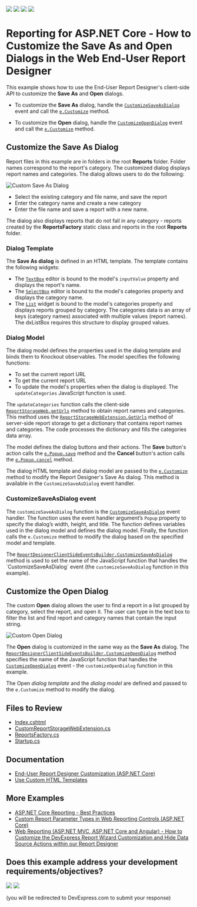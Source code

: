 <!-- default badges list -->
![](https://img.shields.io/endpoint?url=https://codecentral.devexpress.com/api/v1/VersionRange/270777957/23.2.3%2B)
[![](https://img.shields.io/badge/Open_in_DevExpress_Support_Center-FF7200?style=flat-square&logo=DevExpress&logoColor=white)](https://supportcenter.devexpress.com/ticket/details/T897601)
[![](https://img.shields.io/badge/📖_How_to_use_DevExpress_Examples-e9f6fc?style=flat-square)](https://docs.devexpress.com/GeneralInformation/403183)
[![](https://img.shields.io/badge/💬_Leave_Feedback-feecdd?style=flat-square)](#does-this-example-address-your-development-requirementsobjectives)
<!-- default badges end -->
# Reporting for ASP.NET Core - How to Customize the Save As and Open Dialogs in the Web End-User Report Designer    

This example shows how to use the End-User Report Designer's client-side API to customize the **Save As** and **Open** dialogs. 


* To customize the **Save As** dialog, handle the [`CustomizeSaveAsDialog`](https://docs.devexpress.com/XtraReports/js-ASPxClientReportDesigner?p=netframework#js_aspxclientreportdesigner_customizesaveasdialog) event and call the [`e.Customize`](https://docs.devexpress.com/XtraReports/js-ASPxClientReportDesignerCustomizeSaveAsDialogEventArgs#js_aspxclientreportdesignercustomizesaveasdialogeventargs_customize_template_model_) method.

* To customize the **Open** dialog, handle the [`CustomizeOpenDialog`](https://docs.devexpress.com/XtraReports/js-ASPxClientReportDesigner?p=netframework#js_aspxclientreportdesigner_customizeopendialog) event and call the [`e.Customize`](https://docs.devexpress.com/XtraReports/js-ASPxClientReportDesignerCustomizeOpenDialogEventArgs#js_aspxclientreportdesignercustomizeopendialogeventargs_customize_template_model_) method.

## Customize the Save As Dialog    

Report files in this example are in folders in the root **Reports** folder. Folder names correspond to the report's category. The customized dialog displays report names and categories. The dialog allows users to do the following: 


![Custom Save As Dialog](images/save-as-dialog.png)

* Select the existing category and file name, and save the report  
* Enter the category name and create a new category 
* Enter the file name and save a report with a new name. 

The dialog also displays reports that do not fall in any category - reports created by the **ReportsFactory** static class and reports in the root **Reports** folder.   

### Dialog Template    

The **Save As dialog** is defined in an HTML template. The template contains the following widgets: 

* The [`TextBox`](https://js.devexpress.com/Documentation/Guide/Widgets/TextBox/Overview/) editor is bound to the model's `inputValue` property and displays the report's name. 
* The [`SelectBox`](https://js.devexpress.com/Documentation/Guide/Widgets/SelectBox/Overview/) editor is bound to the model's categories property and displays the category name. 
* The [`List`](https://js.devexpress.com/Documentation/Guide/Widgets/List/Overview/) widget is bound to the model's categories property and displays reports grouped by category. The categories data is an array of keys (category names) associated with multiple values (report names). The dxListBox  requires this structure to display grouped values. 
  
### Dialog Model   

The dialog model defines the properties used in the dialog template and binds them to Knockout observables. The model specifies the following functions: 

* To set the current report URL 
* To get the current report URL 
* To update the model's properties when the dialog is displayed. The `updateCategories` JavaScript function is used. 

The `updateCategories` function calls the client-side [`ReportStorageWeb.getUrls`](https://docs.devexpress.com/XtraReports/js-ASPxClientReportDesigner?p=netframework#js_aspxclientreportdesigner_reportstoragegeturls) method to obtain report names and categories. This method uses the [`ReportStorageWebExtension.GetUrls`](https://docs.devexpress.com/XtraReports/DevExpress.XtraReports.Web.Extensions.ReportStorageWebExtension.GetUrls) method of server-side report storage to get a dictionary that contains report names and categories. The code processes the dictionary and fills the categories data array. 

The model defines the dialog buttons and their actions. The **Save** button's action calls the [`e.Popup.save`](https://docs.devexpress.com/XtraReports/js-DevExpress.Reporting.Designer.Tools.SaveAsReportDialog?p=netframework#js_devexpress_reporting_designer_tools_saveasreportdialog_save_url_) method and the **Cancel** button's action calls the [`e.Popup.cancel`](https://docs.devexpress.com/XtraReports/js-DevExpress.Reporting.Designer.Tools.ReportDialogBase#js_devexpress_reporting_designer_tools_reportdialogbase_cancel) method. 

The dialog HTML template and dialog model are passed to the [`e.Customize`](https://docs.devexpress.com/XtraReports/js-ASPxClientReportDesignerCustomizeSaveAsDialogEventArgs#js_aspxclientreportdesignercustomizesaveasdialogeventargs_customize_template_model_) method to modify the Report Designer's Save As dialog. This method is available in the `CustomizeSaveAsDialog` event handler. 

### CustomizeSaveAsDialog event  

The `customizeSaveAsDialog` function is the [`CustomizeSaveAsDialog`](https://docs.devexpress.com/XtraReports/js-ASPxClientReportDesigner?p=netframework#js_aspxclientreportdesigner_customizesaveasdialog) event handler. The function uses the event handler argument’s `Popup` property to specify the dialog’s width, height, and title. The function defines variables used in the dialog model and defines the dialog model. Finally, the function calls the `e.Customize` method to modify the dialog based on the specified model and template.  

The [`ReportDesignerClientSideEventsBuilder.CustomizeSaveAsDialog`](https://docs.devexpress.com/XtraReports/DevExpress.AspNetCore.Reporting.ReportDesigner.ReportDesignerClientSideEventsBuilder.CustomizeSaveAsDialog(System.String)) method is used to set the name of the JavaScript function that handles the `CustomizeSaveAsDialog` event (the `customizeSaveAsDialog` function in this example).  

## Customize the Open Dialog   

The custom **Open** dialog allows the user to find a report in a list grouped by category, select the report, and open it. The user can type in the text box to filter the list and find report and category names that contain the input string.

![Custom Open Dialog](images/open-dialog.png)

The **Open** dialog is customized in the same way as the **Save As** dialog. The [`ReportDesignerClientSideEventsBuilder.CustomizeOpenDialog`](https://docs.devexpress.com/XtraReports/DevExpress.AspNetCore.Reporting.ReportDesigner.ReportDesignerClientSideEventsBuilder.CustomizeOpenDialog(System.String)) method specifies the name of the JavaScript function that handles the [`CustomizeOpenDialog`](https://docs.devexpress.com/XtraReports/js-ASPxClientReportDesigner?p=netframework#js_aspxclientreportdesigner_customizeopendialog) event - the `customizeOpenDialog` function in this example.  

The Open *dialog template* and the *dialog model* are defined and passed to the `e.Customize` method to modify the dialog.  


## Files to Review

- [Index.cshtml](AspNetCoreReportingDialogCustomization/Views/Home/Index.cshtml)
- [CustomReportStorageWebExtension.cs](AspNetCoreReportingDialogCustomization/Services/CustomReportStorageWebExtension.cs)
- [ReportsFactory.cs](AspNetCoreReportingDialogCustomization/PredefinedReports/ReportsFactory.cs)
- [Startup.cs](AspNetCoreReportingDialogCustomization/Startup.cs)

## Documentation

- [End-User Report Designer Customization (ASP.NET Core)](https://docs.devexpress.com/XtraReports/400278/web-reporting/asp-net-core-reporting/end-user-report-designer-in-asp-net-applications/customize-the-report-designer)
- [Use Custom HTML Templates](https://docs.devexpress.com/XtraReports/403960/web-reporting/general-information-on-web-reporting/use-custom-html-templates)

## More Examples

- [ASP.NET Core Reporting - Best Practices](https://github.com/DevExpress-Examples/AspNetCore.Reporting.BestPractices)
- [Custom Report Parameter Types in Web Reporting Controls (ASP.NET Core)](https://github.com/DevExpress-Examples/Reporting-Custom-Parameter-Editor-AspNet-Core)
- [Web Reporting (ASP.NET MVC, ASP.NET Core and Angular) - How to Customize the DevExpress Report Wizard Customization and Hide Data Source Actions within our Report Designer](https://github.com/DevExpress-Examples/reporting-web-wizard-customization-service)
 
<!-- feedback -->
## Does this example address your development requirements/objectives?

[<img src="https://www.devexpress.com/support/examples/i/yes-button.svg"/>](https://www.devexpress.com/support/examples/survey.xml?utm_source=github&utm_campaign=reporting-asp-net-core-customize-open-and-save-as-dialogs&~~~was_helpful=yes) [<img src="https://www.devexpress.com/support/examples/i/no-button.svg"/>](https://www.devexpress.com/support/examples/survey.xml?utm_source=github&utm_campaign=reporting-asp-net-core-customize-open-and-save-as-dialogs&~~~was_helpful=no)

(you will be redirected to DevExpress.com to submit your response)
<!-- feedback end -->
